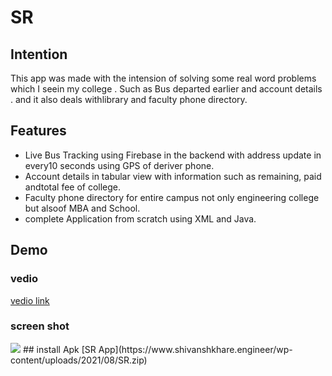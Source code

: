 # SR

## Intention
This app was made with the intension of solving some real word problems which I seein my college . Such as Bus departed earlier and account details . and it also deals withlibrary and faculty phone directory.
## Features
* Live Bus Tracking using Firebase in the backend with address update in every10 seconds using GPS of deriver phone.
* Account details in tabular view with information such as remaining, paid andtotal fee of college.
* Faculty phone directory for entire campus not only engineering college but alsoof MBA and School.
* complete Application from scratch using XML and Java.
## Demo

  ### vedio
   [vedio link](https://youtu.be/4SMmKRRRda4)

  ### screen shot
<img src="https://www.shivanshkhare.engineer/wp-content/uploads/2021/08/Screenshot_2021-08-31-12-07-00-09_94318ed33f29fa4ab90dc93491d09c64-568x1200.jpg">
## install Apk 
[SR App](https://www.shivanshkhare.engineer/wp-content/uploads/2021/08/SR.zip)
